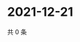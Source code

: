 # 2021-12-21

共 0 条

<!-- BEGIN WEIBO -->
<!-- 最后更新时间 Tue Dec 21 2021 04:09:53 GMT+0800 (China Standard Time) -->

<!-- END WEIBO -->
